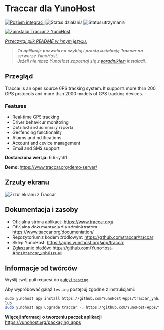 <!--
To README zostało automatycznie wygenerowane przez <https://github.com/YunoHost/apps/tree/master/tools/readme_generator>
Nie powinno być ono edytowane ręcznie.
-->

# Traccar dla YunoHost

[![Poziom integracji](https://apps.yunohost.org/badge/integration/traccar)](https://ci-apps.yunohost.org/ci/apps/traccar/)
![Status działania](https://apps.yunohost.org/badge/state/traccar)
![Status utrzymania](https://apps.yunohost.org/badge/maintained/traccar)

[![Zainstaluj Traccar z YunoHost](https://install-app.yunohost.org/install-with-yunohost.svg)](https://install-app.yunohost.org/?app=traccar)

*[Przeczytaj plik README w innym języku.](./ALL_README.md)*

> *Ta aplikacja pozwala na szybką i prostą instalację Traccar na serwerze YunoHost.*  
> *Jeżeli nie masz YunoHost zapoznaj się z [poradnikiem](https://yunohost.org/install) instalacji.*

## Przegląd

Traccar is an open source GPS tracking system. It supports more than 200 GPS protocols and more than 2000 models of GPS tracking devices.

### Features

- Real-time GPS tracking
- Driver behaviour monitoring
- Detailed and summary reports
- Geofencing functionality
- Alarms and notifications
- Account and device management
- Email and SMS support


**Dostarczona wersja:** 6.6~ynh1

**Demo:** <https://www.traccar.org/demo-server/>

## Zrzuty ekranu

![Zrzut ekranu z Traccar](./doc/screenshots/screenshot.png)

## Dokumentacja i zasoby

- Oficjalna strona aplikacji: <https://www.traccar.org/>
- Oficjalna dokumentacja dla administratora: <https://www.traccar.org/documentation/>
- Repozytorium z kodem źródłowym: <https://github.com/traccar/traccar>
- Sklep YunoHost: <https://apps.yunohost.org/app/traccar>
- Zgłaszanie błędów: <https://github.com/YunoHost-Apps/traccar_ynh/issues>

## Informacje od twórców

Wyślij swój pull request do [gałęzi `testing`](https://github.com/YunoHost-Apps/traccar_ynh/tree/testing).

Aby wypróbować gałąź `testing` postępuj zgodnie z instrukcjami:

```bash
sudo yunohost app install https://github.com/YunoHost-Apps/traccar_ynh/tree/testing --debug
lub
sudo yunohost app upgrade traccar -u https://github.com/YunoHost-Apps/traccar_ynh/tree/testing --debug
```

**Więcej informacji o tworzeniu paczek aplikacji:** <https://yunohost.org/packaging_apps>
